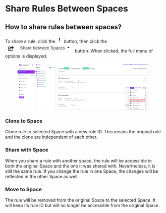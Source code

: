 # Share Rules Between Spaces

## How to share rules between spaces?

To share a rule, click the ![](<../.gitbook/assets/image (53) (1).png>) button, then click the <img src="../.gitbook/assets/image (187).png" alt="" data-size="line"> button. When clicked, the full menu of options is displayed.

<figure><img src="../.gitbook/assets/image (221).png" alt=""><figcaption></figcaption></figure>

### Clone to Space

Clone rule to selected Space with a new rule ID. This means the original rule and the clone are independent of each other.

### Share with Space

When you share a rule with another space, the rule will be accessible in both the original Space and the one it was shared with. Nevertheless, it is still the same rule. If you change the rule in one Space, the changes will be reflected in the other Space as well.

### Move to Space

The rule will be removed from the original Space to the selected Space. It will keep its rule ID but will no longer be accessible from the original Space.
